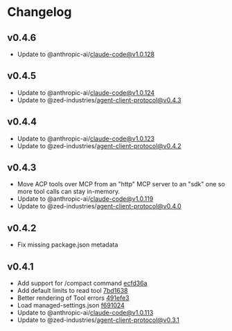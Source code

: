 # Changelog

## v0.4.6

- Update to @anthropic-ai/claude-code@v1.0.128

## v0.4.5

- Update to @anthropic-ai/claude-code@v1.0.124
- Update to @zed-industries/agent-client-protocol@v0.4.3

## v0.4.4

- Update to @anthropic-ai/claude-code@v1.0.123
- Update to @zed-industries/agent-client-protocol@v0.4.2

## v0.4.3

- Move ACP tools over MCP from an "http" MCP server to an "sdk" one so more tool calls can stay in-memory.
- Update to @anthropic-ai/claude-code@v1.0.119
- Update to @zed-industries/agent-client-protocol@v0.4.0

## v0.4.2

- Fix missing package.json metadata

## v0.4.1

- Add support for /compact command [ecfd36a](https://github.com/zed-industries/claude-code-acp/commit/ecfd36afa6c4e31f12e1daf9b8a2bdc12dda1794)
- Add default limits to read tool [7bd1638](https://github.com/zed-industries/claude-code-acp/commit/7bd163818bb959b11fd2c933eff73ad83c57abb8)
- Better rendering of Tool errors [491efe3](https://github.com/zed-industries/claude-code-acp/commit/491efe32e8547075842e448d873fc01b2ffabf3a)
- Load managed-settings.json [f691024](https://github.com/zed-industries/claude-code-acp/commit/f691024350362858e00b97248ac68e356d2331c2)
- Update to @anthropic-ai/claude-code@v1.0.113
- Update to @zed-industries/agent-client-protocol@v0.3.1
